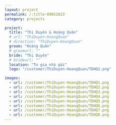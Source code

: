 ```yaml
---
layout: project
permalink: /:title-09052023
category: projects

project:
  title: "Thị Duyên & Hoàng Quân"
  # url: "ThiDuyen-HoangQuan"
  # direction: "ThiDuyen-HoangQuan"
  groom: "Hoàng Quân"
  # groomurl: ""
  bride: "Thị Duyên"
  # brideurl: ""
  location: "Tư gia nhà gái"
  logo: "/customer/ThiDuyen-HoangQuan/TDHQ1.png"

images:
  - url: /customer/ThiDuyen-HoangQuan/TDHQ1.png
  - url: /customer/ThiDuyen-HoangQuan/TDHQ2.png
  - url: /customer/ThiDuyen-HoangQuan/TDHQ3.png
  - url: /customer/ThiDuyen-HoangQuan/TDHQ4.png
  - url: /customer/ThiDuyen-HoangQuan/TDHQ5.png
  - url: /customer/ThiDuyen-HoangQuan/TDHQ6.png
  - url: /customer/ThiDuyen-HoangQuan/TDHQ7.png
  - url: /customer/ThiDuyen-HoangQuan/TDHQ8.png
---
```

